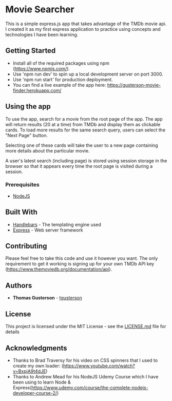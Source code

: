 # Movie Searcher

This is a simple express.js app that takes advantage of the TMDb movie api. I created it as my first express application to practice using concepts and technologies I have been learning.


## Getting Started

* Install all of the required packages using npm (https://www.npmjs.com/).
* Use 'npm run dev' to spin up a local development server on port 3000.
* Use 'npm run start' for production deployment.
* You can find a live example of the app here: https://gusterson-movie-finder.herokuapp.com/ 

## Using the app

To use the app, search for a movie from the root page of the app. The app will return results (20 at a time) from TMDb and display them as clickable cards. To load more results for the same search query, users can select the "Next Page" button.

Selecting one of these cards will take the user to a new page containing more details about the particular movie.

A user's latest search (including page) is stored using session storage in the browser so that it appears every time the root page is visited during a session.

### Prerequisites

* [NodeJS](https://nodejs.org/en/)


## Built With

* [Handlebars](https://handlebarsjs.com/) - The templating engine used
* [Express](http://expressjs.com/) - Web server framework

## Contributing

Please feel free to take this code and use it however you want. The only requirement to get it working is signing up for your own TMDb API key (https://www.themoviedb.org/documentation/api).


## Authors

* **Thomas Gusterson** - [tgusterson](https://github.com/tgusterson)


## License

This project is licensed under the MIT License - see the [LICENSE.md](LICENSE.md) file for details

## Acknowledgments

* Thanks to Brad Traversy for his video on CSS spinners that I used to create my own loader: (https://www.youtube.com/watch?v=BxpjA9t4dJE)
* Thanks to Andrew Mead for his NodeJS Udemy Course which I have been using to learn Node & Express(https://www.udemy.com/course/the-complete-nodejs-developer-course-2/)
